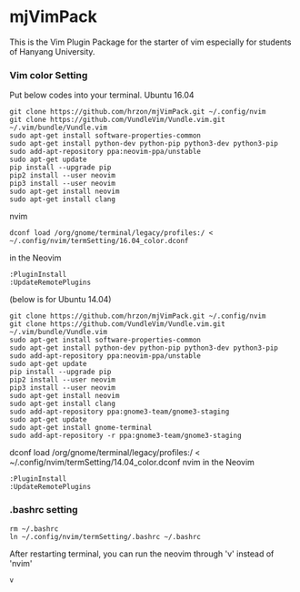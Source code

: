 # mjVimPack

This is the Vim Plugin Package for the starter of vim especially for students of Hanyang University.

### Vim color Setting

Put below codes into your terminal.
Ubuntu 16.04

<pre><code>git clone https://github.com/hrzon/mjVimPack.git ~/.config/nvim  
git clone https://github.com/VundleVim/Vundle.vim.git ~/.vim/bundle/Vundle.vim 
sudo apt-get install software-properties-common
sudo apt-get install python-dev python-pip python3-dev python3-pip
sudo add-apt-repository ppa:neovim-ppa/unstable
sudo apt-get update
pip install --upgrade pip
pip2 install --user neovim
pip3 install --user neovim
sudo apt-get install neovim
sudo apt-get install clang</code></pre>
nvim
<pre><code>dconf load /org/gnome/terminal/legacy/profiles:/ < ~/.config/nvim/termSetting/16.04_color.dconf</pre></code>

in the Neovim
<pre><code>:PluginInstall
:UpdateRemotePlugins</code></pre>

(below is for Ubuntu 14.04)

<pre><code>git clone https://github.com/hrzon/mjVimPack.git ~/.config/nvim  
git clone https://github.com/VundleVim/Vundle.vim.git ~/.vim/bundle/Vundle.vim 
sudo apt-get install software-properties-common
sudo apt-get install python-dev python-pip python3-dev python3-pip
sudo add-apt-repository ppa:neovim-ppa/unstable
sudo apt-get update
pip install --upgrade pip
pip2 install --user neovim
pip3 install --user neovim
sudo apt-get install neovim
sudo apt-get install clang
sudo add-apt-repository ppa:gnome3-team/gnome3-staging
sudo apt-get update
sudo apt-get install gnome-terminal
sudo add-apt-repository -r ppa:gnome3-team/gnome3-staging</code></pre>
dconf load /org/gnome/terminal/legacy/profiles:/ < ~/.config/nvim/termSetting/14.04_color.dconf</pre></code>
nvim
in the Neovim
<pre><code>:PluginInstall
:UpdateRemotePlugins</code></pre>

### .bashrc setting
<pre><code>rm ~/.bashrc
ln ~/.config/nvim/termSetting/.bashrc ~/.bashrc</pre></code>

After restarting terminal, you can run the neovim through 'v' instead of 'nvim'
<pre><code>v</code></pre>
